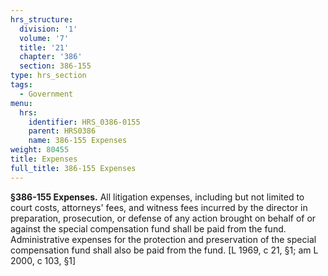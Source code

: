 ```yaml
---
hrs_structure:
  division: '1'
  volume: '7'
  title: '21'
  chapter: '386'
  section: 386-155
type: hrs_section
tags:
  - Government
menu:
  hrs:
    identifier: HRS_0386-0155
    parent: HRS0386
    name: 386-155 Expenses
weight: 80455
title: Expenses
full_title: 386-155 Expenses
---
```

**§386-155 Expenses.** All litigation expenses, including but not limited to court costs, attorneys' fees, and witness fees incurred by the director in preparation, prosecution, or defense of any action brought on behalf of or against the special compensation fund shall be paid from the fund. Administrative expenses for the protection and preservation of the special compensation fund shall also be paid from the fund. [L 1969, c 21, §1; am L 2000, c 103, §1]